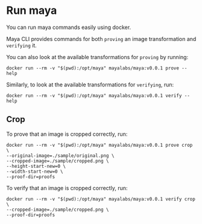 # Run maya

You can run maya commands easily using docker.

Maya CLI provides commands for both `proving` an image transformation and `verifying` it.

You can also look at the available transformations for `proving` by running:
```shell
docker run --rm -v "$(pwd):/opt/maya" mayalabs/maya:v0.0.1 prove --help
```

Similarly, to look at the available transformations for `verifying`, run:
```shell
docker run --rm -v "$(pwd):/opt/maya" mayalabs/maya:v0.0.1 verify --help
```

## Crop

To prove that an image is cropped correctly, run:
```shell
docker run --rm -v "$(pwd):/opt/maya" mayalabs/maya:v0.0.1 prove crop \
--original-image=./sample/original.png \
--cropped-image=./sample/cropped.png \
--height-start-new=0 \
--width-start-new=0 \
--proof-dir=proofs
```

To verify that an image is cropped correctly, run:
```shell
docker run --rm -v "$(pwd):/opt/maya" mayalabs/maya:v0.0.1 verify crop \
--cropped-image=./sample/cropped.png \
--proof-dir=proofs
```